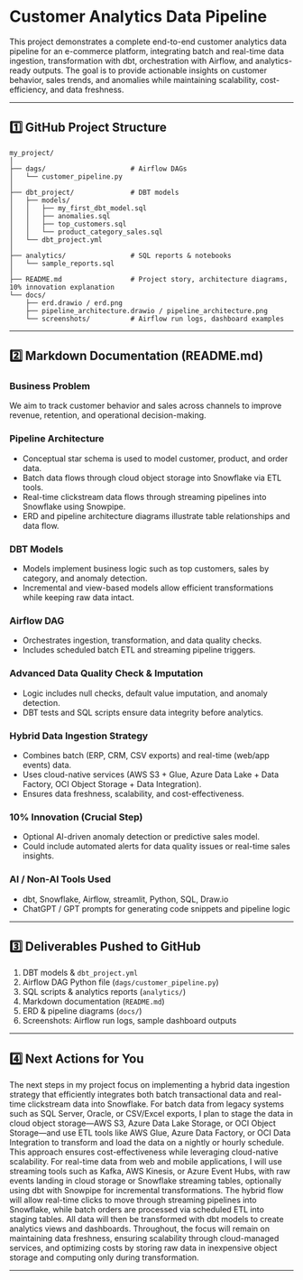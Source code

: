 # Customer Analytics Data Pipeline

This project demonstrates a complete end-to-end customer analytics data pipeline for an e-commerce platform, integrating batch and real-time data ingestion, transformation with dbt, orchestration with Airflow, and analytics-ready outputs. The goal is to provide actionable insights on customer behavior, sales trends, and anomalies while maintaining scalability, cost-efficiency, and data freshness.

---

## 1️⃣ GitHub Project Structure

```
my_project/
│
├── dags/                     # Airflow DAGs
│   └── customer_pipeline.py
│
├── dbt_project/              # DBT models
│   ├── models/
│   │   ├── my_first_dbt_model.sql
│   │   ├── anomalies.sql
│   │   ├── top_customers.sql
│   │   └── product_category_sales.sql
│   └── dbt_project.yml
│
├── analytics/                # SQL reports & notebooks
│   └── sample_reports.sql
│
├── README.md                 # Project story, architecture diagrams, 10% innovation explanation
└── docs/
    ├── erd.drawio / erd.png
    ├── pipeline_architecture.drawio / pipeline_architecture.png
    └── screenshots/          # Airflow run logs, dashboard examples
```

---

## 2️⃣ Markdown Documentation (README.md)

### **Business Problem**

We aim to track customer behavior and sales across channels to improve revenue, retention, and operational decision-making.

### **Pipeline Architecture**

* Conceptual star schema is used to model customer, product, and order data.
* Batch data flows through cloud object storage into Snowflake via ETL tools.
* Real-time clickstream data flows through streaming pipelines into Snowflake using Snowpipe.
* ERD and pipeline architecture diagrams illustrate table relationships and data flow.

### **DBT Models**

* Models implement business logic such as top customers, sales by category, and anomaly detection.
* Incremental and view-based models allow efficient transformations while keeping raw data intact.

### **Airflow DAG**

* Orchestrates ingestion, transformation, and data quality checks.
* Includes scheduled batch ETL and streaming pipeline triggers.

### **Advanced Data Quality Check & Imputation**

* Logic includes null checks, default value imputation, and anomaly detection.
* DBT tests and SQL scripts ensure data integrity before analytics.

### **Hybrid Data Ingestion Strategy**

* Combines batch (ERP, CRM, CSV exports) and real-time (web/app events) data.
* Uses cloud-native services (AWS S3 + Glue, Azure Data Lake + Data Factory, OCI Object Storage + Data Integration).
* Ensures data freshness, scalability, and cost-effectiveness.

### **10% Innovation (Crucial Step)**

* Optional AI-driven anomaly detection or predictive sales model.
* Could include automated alerts for data quality issues or real-time sales insights.

### **AI / Non-AI Tools Used**

* dbt, Snowflake, Airflow, streamlit, Python, SQL, Draw\.io
* ChatGPT / GPT prompts for generating code snippets and pipeline logic

---

## 3️⃣ Deliverables Pushed to GitHub

1. DBT models & `dbt_project.yml`
2. Airflow DAG Python file (`dags/customer_pipeline.py`)
3. SQL scripts & analytics reports (`analytics/`)
4. Markdown documentation (`README.md`)
5. ERD & pipeline diagrams (`docs/`)
6. Screenshots: Airflow run logs, sample dashboard outputs

---

## 4️⃣ Next Actions for You

The next steps in my project focus on implementing a hybrid data ingestion strategy that efficiently integrates both batch transactional data and real-time clickstream data into Snowflake. For batch data from legacy systems such as SQL Server, Oracle, or CSV/Excel exports, I plan to stage the data in cloud object storage—AWS S3, Azure Data Lake Storage, or OCI Object Storage—and use ETL tools like AWS Glue, Azure Data Factory, or OCI Data Integration to transform and load the data on a nightly or hourly schedule. This approach ensures cost-effectiveness while leveraging cloud-native scalability. For real-time data from web and mobile applications, I will use streaming tools such as Kafka, AWS Kinesis, or Azure Event Hubs, with raw events landing in cloud storage or Snowflake streaming tables, optionally using dbt with Snowpipe for incremental transformations. The hybrid flow will allow real-time clicks to move through streaming pipelines into Snowflake, while batch orders are processed via scheduled ETL into staging tables. All data will then be transformed with dbt models to create analytics views and dashboards. Throughout, the focus will remain on maintaining data freshness, ensuring scalability through cloud-managed services, and optimizing costs by storing raw data in inexpensive object storage and computing only during transformation.

---
